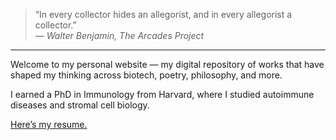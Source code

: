 > “In every collector hides an allegorist, and in every allegorist a collector.”  
> — *Walter Benjamin, The Arcades Project*

---

Welcome to my personal website — my digital repository of works that have shaped my thinking across biotech, poetry, philosophy, and more.

I earned a PhD in Immunology from Harvard, where I studied autoimmune diseases and stromal cell biology.

[Here’s my resume.](#)
